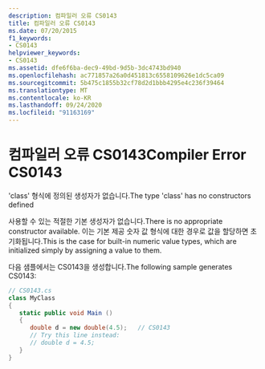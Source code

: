 ```yaml
---
description: 컴파일러 오류 CS0143
title: 컴파일러 오류 CS0143
ms.date: 07/20/2015
f1_keywords:
- CS0143
helpviewer_keywords:
- CS0143
ms.assetid: dfe6f6ba-dec9-49bd-9d5b-3dc4743bd940
ms.openlocfilehash: ac771857a26a0d451813c6558109626e1dc5ca09
ms.sourcegitcommit: 5b475c1855b32cf78d2d1bbb4295e4c236f39464
ms.translationtype: MT
ms.contentlocale: ko-KR
ms.lasthandoff: 09/24/2020
ms.locfileid: "91163169"
---
```

# <a name="compiler-error-cs0143"></a><span data-ttu-id="c3fcb-103">컴파일러 오류 CS0143</span><span class="sxs-lookup"><span data-stu-id="c3fcb-103">Compiler Error CS0143</span></span>

<span data-ttu-id="c3fcb-104">'class' 형식에 정의된 생성자가 없습니다.</span><span class="sxs-lookup"><span data-stu-id="c3fcb-104">The type 'class' has no constructors defined</span></span>  
  
 <span data-ttu-id="c3fcb-105">사용할 수 있는 적절한 기본 생성자가 없습니다.</span><span class="sxs-lookup"><span data-stu-id="c3fcb-105">There is no appropriate constructor available.</span></span> <span data-ttu-id="c3fcb-106">이는 기본 제공 숫자 값 형식에 대한 경우로 값을 할당하면 초기화됩니다.</span><span class="sxs-lookup"><span data-stu-id="c3fcb-106">This is the case for built-in numeric value types, which are initialized simply by assigning a value to them.</span></span>  
  
 <span data-ttu-id="c3fcb-107">다음 샘플에서는 CS0143을 생성합니다.</span><span class="sxs-lookup"><span data-stu-id="c3fcb-107">The following sample generates CS0143:</span></span>  
  
```csharp  
// CS0143.cs  
class MyClass  
{  
   static public void Main ()  
   {  
      double d = new double(4.5);   // CS0143  
      // Try this line instead:  
      // double d = 4.5;  
   }  
}  
```
